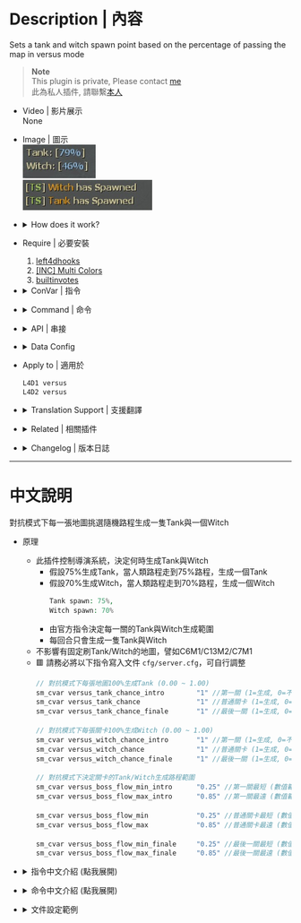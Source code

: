 # Description | 內容
Sets a tank and witch spawn point based on the percentage of passing the map in versus mode

> __Note__ <br/>
This plugin is private, Please contact [me](https://github.com/fbef0102/Game-Private_Plugin#私人插件列表-private-plugins-list)<br/>
此為私人插件, 請聯繫[本人](https://github.com/fbef0102/Game-Private_Plugin#私人插件列表-private-plugins-list)

* Video | 影片展示
<br/>None

* Image | 圖示
	<br/>![versusbosses_ifier_1](image/versusbosses_ifier_1.jpg)
	<br/>![versusbosses_ifier_2](image/versusbosses_ifier_2.jpg)

* <details><summary>How does it work?</summary>

	* Control Versus director, Boss (Tank or Witch) will be spawned when the furthest survivor reach a percentage of map
		* For example
			```php
			// When furthest survivor reach 79% of map completion, the Tank will be spawned.
			// Same algorithm for Witch.
			Tank spawn: 79%,
			Witch spawn: 70%
			```
		* Spawn only one tank and one witch each round
	* Does not affect boss static spawn by map, for example: C6M1/C13M2/C7M1
	* 🟥 Please write down the following official cvars in ```cfg/server.cfg```
		```php
		// Adjust tank spawns: 100% chance on every map (0.00 ~ 1.00)
		sm_cvar versus_tank_chance_intro 		"1" //first map (1=Spawn Tank, 0=Disable Spawn)
		sm_cvar versus_tank_chance 				"1" //regular map (1=Spawn Tank, 0=Disable Spawn)
		sm_cvar versus_tank_chance_finale 		"1" //final map (1=Spawn Tank, 0=Disable Spawn)

		// Adjust witch spawns: 100% chance on every map (0.00 ~ 1.00)
		sm_cvar versus_witch_chance_intro 		"1" //first map (1=Spawn Witch, 0=Disable Spawn)
		sm_cvar versus_witch_chance 			"1" //regular map (1=Spawn Witch, 0=Disable Spawn)
		sm_cvar versus_witch_chance_finale 		"1" //final map (1=Spawn Witch, 0=Disable Spawn)

		// Adjust tank/witch spawn range percentage
		sm_cvar versus_boss_flow_min_intro 		"0.20" //first map min (range: 0.00~1.00, 0.20=20% percentage)
		sm_cvar versus_boss_flow_max_intro 		"0.85" //first map max (range: 0.00~1.00, 0.85=85% percentage)

		sm_cvar versus_boss_flow_min 			"0.25" //regular map min (range: 0.00~1.00, 0.20=20% percentage)
		sm_cvar versus_boss_flow_max 			"0.85" //regular map max (range: 0.00~1.00, 0.85=85% percentage)

		sm_cvar versus_boss_flow_min_finale 	"0.20" //final map min (range: 0.00~1.00, 0.20=20% percentage)
		sm_cvar versus_boss_flow_max_finale 	"0.85" //final map max (range: 0.00~1.00, 0.85=85% percentage)
		```
	* Does not affect boss static spawn by map, for example: C6M1/C13M2/C7M1
</details>

* Require | 必要安裝
	1. [left4dhooks](https://forums.alliedmods.net/showthread.php?t=321696)
	2. [[INC] Multi Colors](https://github.com/fbef0102/L4D1_2-Plugins/releases/tag/Multi-Colors)
	3. [builtinvotes](https://github.com/fbef0102/Game-Private_Plugin/releases/tag/builtinvotes)

* <details><summary>ConVar | 指令</summary>

	* cfg/sourcemod/versusbosses_ifier.cfg
		```php
		// If 1, Allow for Easy Setup of the Boss Spawns (!voteboss)
		l4d_versus_boss_vote_enable "1"

		// How many players at least to vote Boss Spawns.
		l4d_versus_boss_vote_need_player "4"

		// 1=Enables tanks to spawn, 0=Disable All Tank Spawn
		l4d_versus_boss_tank_can_spawn "1"

		// 1=Enables witches to spawn, 0=Disable All Witch Spawn
		l4d_versus_boss_witch_can_spawn "1"

		// Minimum flow amount witches should avoid tank spawns by, by half the value given on either side of the tank spawn
		l4d_versus_boss_avoid_tank_spawn "10"

		// 1=Display boss percentages to entire team when using commands, 0=Display boss percentages to user only team when using commands
		l4d_versus_boss_global_percent "1"

		// Display which message? Add numbers together
		// 1=Tank has spawned, 2=Witch has spawned, 4=Tank flow percentage, 8=Witch flow percentage
		l4d_versus_boss_chat_flag "15"
		```
</details>

* <details><summary>Command | 命令</summary>

	* **force witch spawn percent before leaving saferoom (Adm required: ADMFLAG_BAN)**
		```php
		sm_setwitch <number>
		sm_fwitch <number>
		```

	* **force tank spawn percent before leaving saferoom (Adm required: ADMFLAG_BAN)**
		```php
		sm_settank <number>
		sm_ftank <number>
		```

	* **Display Spawn percent for boss**
		```php
		sm_boss
		sm_tank
		sm_witch
		sm_t
		```

	* **Let's vote to set those Boss Spawns!**
		```php
		sm_voteboss	<tank> <witch>
		sm_bossvote <tank> <witch>
		```
</details>

* <details><summary>API | 串接</summary>

	* [versusbosses_ifier.inc](scripting\include\versusbosses_ifier.inc)
		```php
		library name: versusbosses_ifier
		```
</details>

* <details><summary>Data Config</summary>

	* [data/mapinfo.txt](data/mapinfo.txt)
		> Watch file for more details...
</details>

* Apply to | 適用於
	```
	L4D1 versus
	L4D2 versus
	```

* <details><summary>Translation Support | 支援翻譯</summary>

	```
	English
	繁體中文
	简体中文
	```
</details>

* <details><summary>Related | 相關插件</summary>

	1. [readyup](/L4D_插件/Server_伺服器/readyup): Ready Plugin
		* 準備插件，讓Boss路程預先顯示在Ready Hud上面

	2. [coopbosses_ifier](/L4D_插件/Coop_戰役模式/coopbosses_ifier): Sets a tank and witch spawn point on every map in coop mode
		* 戰役模式下每一張地圖挑選隨機路程生成一隻Tank與一個Witch

	3. [l4d_current_survivor_progress](https://github.com/fbef0102/L4D1_2-Plugins/tree/master/l4d_current_survivor_progress): Print survivor progress in flow percents
		* 使用指令顯示人類目前的路程

	4. [l4d_tank_spawn](/L4D_插件/Tank_坦克/l4d_tank_spawn): Spawn multi Tanks on the map and final rescue
		* 一個關卡中或救援期間生成多隻Tank，對抗模式也適用

	5. [l4d_witch_spawn](/L4D_插件/Witch_女巫/l4d_witch_spawn): Spawn lots of witches on the map
		* 遊戲開始後每隔一段時間在地圖上生成Witch
</details>

* <details><summary>Changelog | 版本日誌</summary>

	* v1.7h (2024-10-6)
		* Update cvars
		* Update data

	* v1.6h (2024-5-26)
		* Update API and inc
		* Support Translation 
		* Update cvars

	* v1.5h (2023-6-20)
		* Require left4dhooks v1.33 or above

	* v1.4h (2023-2-11)
		* Fix plugin does not work if there is no any start safe area in some custom maps
		* Makes Versus Boss Spawns obey cvars

	* v1.3
		* Initial Release
</details>

- - - -
# 中文說明
對抗模式下每一張地圖挑選隨機路程生成一隻Tank與一個Witch

* 原理
	* 此插件控制導演系統，決定何時生成Tank與Witch
		* 假設75%生成Tank，當人類路程走到75%路程，生成一個Tank
		* 假設70%生成Witch，當人類路程走到70%路程，生成一個Witch
			```php
			Tank spawn: 75%,
			Witch spawn: 70%
			```
		* 由官方指令決定每一關的Tank與Witch生成範圍
		* 每回合只會生成一隻Tank與Witch
	* 不影響有固定刷Tank/Witch的地圖，譬如C6M1/C13M2/C7M1
	* 🟥 請務必將以下指令寫入文件 ```cfg/server.cfg```，可自行調整
		```php
		// 對抗模式下每張地圖100%生成Tank (0.00 ~ 1.00)
		sm_cvar versus_tank_chance_intro 		"1" //第一關 (1=生成, 0=不生成)
		sm_cvar versus_tank_chance 				"1" //普通關卡 (1=生成, 0=不生成)
		sm_cvar versus_tank_chance_finale 		"1" //最後一關 (1=生成, 0=不生成)

		// 對抗模式下每張關卡100%生成Witch (0.00 ~ 1.00)
		sm_cvar versus_witch_chance_intro 		"1" //第一關 (1=生成, 0=不生成)
		sm_cvar versus_witch_chance 			"1" //普通關卡 (1=生成, 0=不生成)
		sm_cvar versus_witch_chance_finale 		"1" //最後一關 (1=生成, 0=不生成)

		// 對抗模式下決定關卡的Tank/Witch生成路程範圍
		sm_cvar versus_boss_flow_min_intro 		"0.25" //第一關最短 (數值範圍: 0.00~1.00, 0.25代表25%路程)
		sm_cvar versus_boss_flow_max_intro 		"0.85" //第一關最遠 (數值範圍: 0.00~1.00, 0.85代表85%路程)

		sm_cvar versus_boss_flow_min 			"0.25" //普通關卡最短 (數值範圍: 0.00~1.00, 0.25代表25%路程)
		sm_cvar versus_boss_flow_max 			"0.85" //普通關卡最遠 (數值範圍: 0.00~1.00, 0.85代表85%路程)

		sm_cvar versus_boss_flow_min_finale 	"0.25" //最後一關最短 (數值範圍: 0.00~1.00, 0.25代表25%路程)
		sm_cvar versus_boss_flow_max_finale 	"0.85" //最後一關最遠 (數值範圍: 0.00~1.00, 0.85代表85%路程)
		```

* <details><summary>指令中文介紹 (點我展開)</summary>

	* cfg/sourcemod/versusbosses_ifier.cfg
		```php
		// If 1, 允許玩家打 !voteboss 發起投票決定Tank/Witch 路程
		l4d_versus_boss_vote_enable "1"

		// 發起!voteboss投票所需的玩家數量 
		l4d_versus_boss_vote_need_player "4"

		// 1=允許生成tank, 0=禁止任何tank生成
		l4d_versus_boss_tank_can_spawn "1"

		// 1=允許生成witch, 0=禁止任何witch生成
		l4d_versus_boss_witch_can_spawn "1"

		// Tank 附近前後5% (10除以2) 避開生成witch
		l4d_versus_boss_avoid_tank_spawn "10"

		// 使用指令打印該回合 Tank/Witch 路程時 1=顯示給跟你相同的隊伍所有人, 0=只顯示給自己看
		l4d_versus_boss_global_percent "1"

		// 顯示以下哪些訊息給玩家看? 請將數字相加
		// 1=Tank已復活, 2=Witch已復活, 4=Witch路程, 8=Tank路程
		l4d_versus_boss_chat_flag "15"
		```
</details>

* <details><summary>命令中文介紹 (點我展開)</summary>

	* **管理員決定 witch 路程，請在出去安全室之前決定好 (權限：ADMFLAG_BAN)**
		```php
		sm_setwitch <數字>
		```

	* **管理員決定 tank 路程，請在出去安全室之前決定好 (權限：ADMFLAG_BAN)**
		```php
		sm_settank <數字>
		```

	* **打印該回合 Tank/Witch 路程**
		```php
		sm_boss
		sm_tank
		sm_witch
		sm_t
		```
		
	* **投票決定Tank/Witch的路程 ，請在出去安全室之前決定好**
		```php
		sm_voteboss <數字> <數字>
		sm_bossvote <數字> <數字>
		```
</details>

* <details><summary>文件設定範例</summary>

	* [data/mapinfo.txt](data/mapinfo.txt)
		> 點擊文件查看更多說明...
</details>
